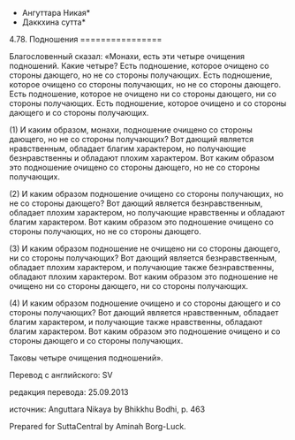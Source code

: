 * Ангуттара Никая*
* Даккхина сутта*

4\.78\. Подношения
\=\=\=\=\=\=\=\=\=\=\=\=\=\=\=\=

Благословенный сказал: «Монахи, есть эти четыре очищения подношений\. Какие четыре? Есть подношение, которое очищено со стороны дающего, но не со стороны получающих\. Есть подношение, которое очищено со стороны получающих, но не со стороны дающего\. Есть подношение, которое не очищено ни со стороны дающего, ни со стороны получающих\. Есть подношение, которое очищено и со стороны дающего и со стороны получающих\.

\(1\) И каким образом, монахи, подношение очищено со стороны дающего, но не со стороны получающих? Вот дающий является нравственным, обладает благим характером, но получающие безнравственны и обладают плохим характером\. Вот каким образом это подношение очищено со стороны дающего, но не со стороны получающих\.

\(2\) И каким образом подношение очищено со стороны получающих, но не со стороны дающего? Вот дающий является безнравственным, обладает плохим характером, но получающие нравственны и обладают благим характером\. Вот каким образом это подношение очищено со стороны получающих, но не со стороны дающего\.

\(3\) И каким образом подношение не очищено ни со стороны дающего, ни со стороны получающих? Вот дающий является безнравственным, обладает плохим характером, и получающие также безнравственны, обладают плохим характером\. Вот каким образом это подношение не очищено ни со стороны дающего, ни со стороны получающих\.

\(4\) И каким образом подношение очищено и со стороны дающего и со стороны получающих? Вот дающий является нравственным, обладает благим характером, и получающие также нравственны, обладают благим характером\. Вот каким образом это подношение очищено и со стороны дающего и со стороны получающих\.

Таковы четыре очищения подношений»\.

Перевод с английского: SV

редакция перевода: 25\.09\.2013

источник: Anguttara Nikaya by Bhikkhu Bodhi, p\. 463

Prepared for SuttaCentral by Aminah Borg\-Luck\.